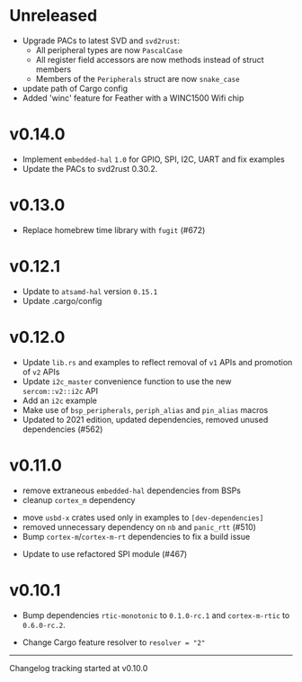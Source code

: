 # Unreleased

- Upgrade PACs to latest SVD and `svd2rust`:
  - All peripheral types are now `PascalCase`
  - All register field accessors are now methods instead of struct members
  - Members of the `Peripherals` struct are now `snake_case`
- update path of Cargo config
- Added 'winc' feature for Feather with a WINC1500 Wifi chip

# v0.14.0

- Implement `embedded-hal` `1.0` for GPIO, SPI, I2C, UART and fix examples
- Update the PACs to svd2rust 0.30.2.

# v0.13.0

- Replace homebrew time library with `fugit` (#672)

# v0.12.1

- Update to `atsamd-hal` version `0.15.1`
- Update .cargo/config

# v0.12.0

- Update `lib.rs` and examples to reflect removal of `v1` APIs and promotion of `v2` APIs
- Update `i2c_master` convenience function to use the new `sercom::v2::i2c` API
- Add an `i2c` example
- Make use of `bsp_peripherals`, `periph_alias` and `pin_alias` macros
- Updated to 2021 edition, updated dependencies, removed unused dependencies (#562)

# v0.11.0

- remove extraneous `embedded-hal` dependencies from BSPs
- cleanup `cortex_m` dependency
* move `usbd-x` crates used only in examples to `[dev-dependencies]`
* removed unnecessary dependency on `nb` and `panic_rtt` (#510)
* Bump `cortex-m`/`cortex-m-rt` dependencies to fix a build issue
- Update to use refactored SPI module (#467)

# v0.10.1

* Bump dependencies `rtic-monotonic` to `0.1.0-rc.1` and `cortex-m-rtic` to `0.6.0-rc.2`.

* Change Cargo feature resolver to `resolver = "2"`

---

Changelog tracking started at v0.10.0
